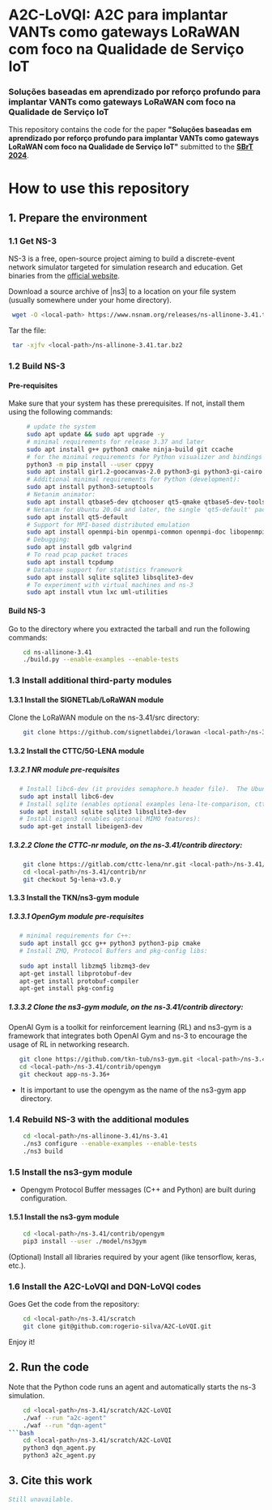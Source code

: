 # A2C-LoVQI: A2C para implantar VANTs como gateways LoRaWAN com foco na Qualidade de Serviço IoT

### Soluções baseadas em aprendizado por reforço profundo para implantar VANTs como gateways LoRaWAN com foco na Qualidade de Serviço IoT 

This repository contains the code for the paper **"Soluções baseadas em aprendizado por reforço profundo para implantar VANTs como gateways LoRaWAN com foco na Qualidade de Serviço IoT"** submitted to the  **[SBrT 2024](https://sbrt2024.sbrt.org.br/)**. 

# How to use this repository

## 1. Prepare the environment

### 1.1 Get NS-3

NS-3 is a free, open-source project aiming to build a discrete-event
network simulator targeted for simulation research and education.
Get binaries from the [official website](https://www.nsnam.org/releases/ns-3-41/).

Download a source archive of |ns3| to a location on your file
system (usually somewhere under your home directory).

   ```bash
    wget -O <local-path> https://www.nsnam.org/releases/ns-allinone-3.41.tar.bz2 
   ```

Tar the file:

   ```bash
    tar -xjfv <local-path>/ns-allinone-3.41.tar.bz2
   ```

### 1.2 Build NS-3

#### Pre-requisites

Make sure that your system has these prerequisites. If not, install them using the following commands:

   ```bash
        # update the system
        sudo apt update && sudo apt upgrade -y
        # minimal requirements for release 3.37 and later
        sudo apt install g++ python3 cmake ninja-build git ccache
        # for the minimal requirements for Python visualizer and bindings
        python3 -m pip install --user cppyy
        sudo apt install gir1.2-goocanvas-2.0 python3-gi python3-gi-cairo python3-pygraphviz gir1.2-gtk-3.0 ipython3 
        # Additional minimal requirements for Python (development): 
        sudo apt install python3-setuptools 
        # Netanim animator:
        sudo apt install qtbase5-dev qtchooser qt5-qmake qtbase5-dev-tools
        # Netanim for Ubuntu 20.04 and later, the single 'qt5-default' package suffices
        sudo apt install qt5-default
        # Support for MPI-based distributed emulation
        sudo apt install openmpi-bin openmpi-common openmpi-doc libopenmpi-dev
        # Debugging:
        sudo apt install gdb valgrind 
        # To read pcap packet traces
        sudo apt install tcpdump
        # Database support for statistics framework
        sudo apt install sqlite sqlite3 libsqlite3-dev
        # To experiment with virtual machines and ns-3
        sudo apt install vtun lxc uml-utilities
   ```

#### Build NS-3

Go to the directory where you extracted the tarball and run the following commands:

   ```bash
       cd ns-allinone-3.41
       ./build.py --enable-examples --enable-tests
   ```

### 1.3 Install additional third-party modules

#### 1.3.1 Install the SIGNETLab/LoRaWAN module

Clone the LoRaWAN module on the ns-3.41/src directory:

   ```bash
       git clone https://github.com/signetlabdei/lorawan <local-path>/ns-3.41/src/lorawan
   ```

#### 1.3.2 Install the CTTC/5G-LENA module

##### 1.3.2.1 NR module pre-requisites

   ```bash
      # Install libc6-dev (it provides semaphore.h header file).  The Ubuntu package name is:
      sudo apt install libc6-dev
      # Install sqlite (enables optional examples lena-lte-comparison, cttc-nr-3gpp-calibration and cttc-realistic-beamforming):
      sudo apt install sqlite sqlite3 libsqlite3-dev
      # Install eigen3 (enables optional MIMO features):
      sudo apt-get install libeigen3-dev
   ```

##### 1.3.2.2 Clone the CTTC-nr module, on the ns-3.41/contrib directory:

```bash
    git clone https://gitlab.com/cttc-lena/nr.git <local-path>/ns-3.41/contrib/nr
    cd <local-path>/ns-3.41/contrib/nr
    git checkout 5g-lena-v3.0.y
   ```

#### 1.3.3 Install the TKN/ns3-gym module

##### 1.3.3.1 OpenGym module pre-requisites

   ```bash
      # minimal requirements for C++:
      sudo apt install gcc g++ python3 python3-pip cmake
      # Install ZMQ, Protocol Buffers and pkg-config libs:
      
      sudo apt install libzmq5 libzmq3-dev
      apt-get install libprotobuf-dev
      apt-get install protobuf-compiler
      apt-get install pkg-config
   ```

##### 1.3.3.2 Clone the ns3-gym module, on the ns-3.41/contrib directory:

OpenAI Gym is a toolkit for reinforcement learning (RL) and 
ns3-gym is a framework that integrates both OpenAI Gym and
ns-3 to encourage the usage of RL in networking research.

```bash
   git clone https://github.com/tkn-tub/ns3-gym.git <local-path>/ns-3.41/contrib/opengym
   cd <local-path>/ns-3.41/contrib/opengym
   git checkout app-ns-3.36+
```
* It is important to use the opengym as the name of the ns3-gym app directory.

### 1.4 Rebuild NS-3 with the additional modules

```bash
    cd <local-path>/ns-allinone-3.41/ns-3.41
    ./ns3 configure --enable-examples --enable-tests
    ./ns3 build
```
### 1.5 Install the ns3-gym module
* Opengym Protocol Buffer messages (C++ and Python) are built during configuration.
#### 1.5.1 Install the ns3-gym module
```bash
    cd <local-path>/ns-3.41/contrib/opengym
    pip3 install --user ./model/ns3gym
```
(Optional) Install all libraries required by your agent (like tensorflow, keras, etc.).

### 1.6 Install the A2C-LoVQI and DQN-LoVQI codes

Goes Get the code from the repository:
```bash
    cd <local-path>/ns-3.41/scratch
    git clone git@github.com:rogerio-silva/A2C-LoVQI.git
```
Enjoy it!

## 2. Run the code
Note that the Python code runs an agent and automatically starts the  ns-3 simulation. 
```bash
    cd <local-path>/ns-3.41/scratch/A2C-LoVQI
    ./waf --run "a2c-agent"
    ./waf --run "dqn-agent"
```bash
    cd <local-path>/ns-3.41/scratch/A2C-LoVQI
    python3 dqn_agent.py
    python3 a2c_agent.py
```

## 3. Cite this work
```bibtex
Still unavailable. 
```


